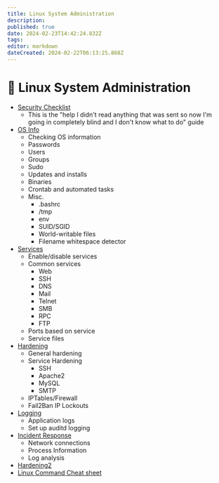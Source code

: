```yaml
---
title: Linux System Administration
description: 
published: true
date: 2024-02-23T14:42:24.832Z
tags: 
editor: markdown
dateCreated: 2024-02-22T06:13:25.868Z
---
```


# 🐧 Linux System Administration

- [Security Checklist](linux-system-administration/security-checklist.md)
	- This is the "help I didn't read anything that was sent so now I'm going in completely blind and I don't know what to do" guide
- [OS Info](linux-system-administration/os-info.md)
	- Checking OS information
	- Passwords
	- Users
	- Groups
	- Sudo
	- Updates and installs
	- Binaries
	- Crontab and automated tasks
	- Misc.
		- .bashrc
		- /tmp
		- env
		- SUID/SGID
		- World-writable files
		- Filename whitespace detector
- [Services](linux-system-administration/services.md)
	- Enable/disable services
	- Common services
		- Web
		- SSH
		- DNS
		- Mail
		- Telnet
		- SMB
		- RPC
		- FTP
	- Ports based on service
	- Service files
- [Hardening](linux-system-administration/hardening.md)
	- General hardening
	- Service Hardening
		- SSH
		- Apache2
		- MySQL
		- SMTP
	- IPTables/Firewall
	- Fail2Ban IP Lockouts
- [Logging](linux-system-administration/logging.md)
	- Application logs
	- Set up auditd logging
- [Incident Response](linux-system-administration/incident-response.md)
	- Network connections
	- Process Information
	- Log analysis
- [Hardening2](linux-system-administration/hardening2.md)
- [Linux Command Cheat sheet](linux-system-administration/linux-command-cheatsheet.md)